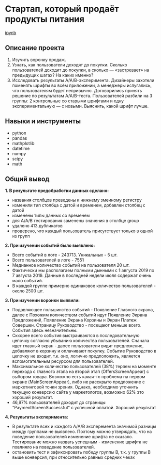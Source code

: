 # Стартап, который продаёт продукты питания
[ipynb](https://github.com/ksyuuush/Portfolio-/blob/main/Project7/project7.ipynb)

## Описание проекта
1. Изучить воронку продаж.
2. Узнать, как пользователи доходят до покупки. Сколько пользователей доходит до покупки, а сколько — «застревает» на предыдущих шагах? На каких именно?
3. Исследовать результаты A/A/B-эксперимента. Дизайнеры захотели поменять шрифты во всём приложении, а менеджеры испугались, что пользователям будет непривычно. Договорились принять решение по результатам A/A/B-теста. Пользователей разбили на 3 группы: 2 контрольные со старыми шрифтами и одну экспериментальную — с новыми. Выяснить, какой шрифт лучше.
## Навыки и инструменты
- python
- pandas
- mathplotlib
- datetime
- numpy
- scipy
- math
## Общий вывод
**1. В результате предобработки данных сделано:**

- названия столбцов преведены к нижнему змеиному регистру
- изменили тип столбца с датой и временем, добавлен столбец с датой
- изменены типы данных со временем
- для А/А/В тестирования заменены значения в столбце group
- удалено 413 дубликатов
- проверено, что каждый пользователь присутствует только в одной из групп

**2. При изучении событий было выявлено:**

- Всего событий в логе - 243713. Уникальных - 5 шт.
- Всего пользователей в логе - 7551
- Медианное количество событий на пользователя 20 шт.
- Фактически мы располагаем полными дынными с 1 августа 2019 по 7 августа 2019. Данные в последней недели июля содержат очень мало событий.
- В каждой группе примерно одинаковое количество пользователей - около 2500 шт.

**3. При изучении воронки выявили:**

- Подавляющее польшинство событий - Появление Главного экрана,  далее с Похожим количеством событий идут Появление Экрана Предложений, Появление Экрана Корзины и Экран Платеж Совершен. Страницу Руководство - посещают меньше всего. События здесь незначительны. 
- Сккорее всего события выстраиваются в последовательную цепочку согласно убыванию количества пользователей. Сначала идет главный экран - даоее пользователи видят предложение, добавляют в корзину и оплачивают покупку. Событие Руководство в цепочку не входит, т.к. оно, логично предположить, является вспомогательным ресурсом для пользователей.
- Максимальное количество пользователей (38%) теряем на моменте перехода с главного этапа на второй этап (OffersScreenAppear) с выбором товара. Возможно есть какая-то проблема на первом экране (MainScreenAppear), либо не расскрыто предложение с маркетинговой точки зрения. Однако, необходимо уточнить текущую конверсию сайта у маркетологов, возможно 62% это хороший результат.
- 46,97% пользователей доходит до страницы "PaymentScreenSuccessful" с успешной оплатой. Хороший результат

**4. Результаты эксперимента:**

- В результате всех и каждого A/A/B эксперемента значимой разницы между группами не выявлено. Поэтому можно утверждать, что на поведение пользователей изменение шрифта не оказало. Тестирование можно назвать успешным - изменение шрифта не повлияло на поведение пользователей.
- остановить тест и зафиксировать победу группы В, т.к. у группы B выше конверсия, при относительно равных средних чеках
